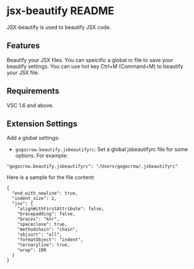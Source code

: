 # jsx-beautify README

JSX-beautify is used to beautify JSX code.

## Features

Beautify your JSX files.
You can speicific a global rc file to save your beautify settings.
You can use hot key Ctrl+M (Command+M) to beautify your JSX file.

## Requirements

VSC 1.6 and above.

## Extension Settings

Add a global settings:
* `gogocrow.beautify.jsbeautifyrc`: Set a global jsbeautifyrc file for some options.
For example:
```
"gogocrow.beautify.jsbeautifyrc": "/Users/gogocrow/.jsbeautifyrc"
```
Here is a sample for the file content:
```
{
  "end_with_newline": true,
  "indent_size": 2,
  "jsx": {
    "alignWithFirstAttribute": false,
    "bracepadding": false,
    "braces": "knr",
    "spaceclose": true,
    "methodchain": "chain",
    "objsort": "all",
    "formatObject": "indent",
    "ternaryline": true,
    "wrap": 100
  }
}
```